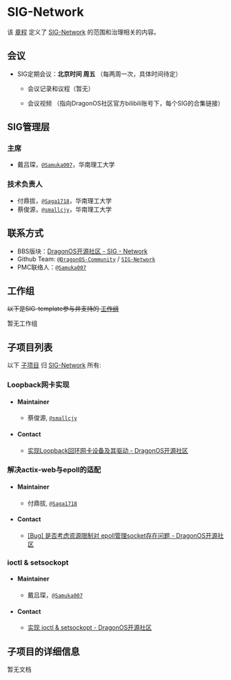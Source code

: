 # SIG-Network

该 [章程](charter.md) 定义了 [SIG-Network] 的范围和治理相关的内容。

## 会议

- SIG定期会议：**北京时间 周五** （每两周一次，具体时间待定）

  - 会议记录和议程（暂无）

  - 会议视频 （指向DragonOS社区官方bilibili账号下，每个SIG的合集链接）

## SIG管理层

### 主席

- 戴吕琛，[`@Samuka007`]，华南理工大学

### 技术负责人

- 付鼎拔，[`@Saga1718`]，华南理工大学
- 蔡俊源，[`@smallcjy`]，华南理工大学

## 联系方式

- BBS版块：[DragonOS开源社区 - SIG - Network](https://bbs.dragonos.org.cn/c/sig-net)
- Github Team: [`@DragonOS-Community`] / [`SIG-Network`]
- PMC联络人：[`@Samuka007`]

## 工作组

~~以下是SIG-template参与并支持的 [工作组]~~ 

暂无工作组

<!-- - [示例工作组] -->

## 子项目列表

以下 [子项目] 归 [SIG-Network] 所有:

### Loopback网卡实现

- #### Maintainer

  - 蔡俊源, [`@smallcjy`]

- #### Contact

  - [实现Loopback回环网卡设备及其驱动 - DragonOS开源社区](https://bbs.dragonos.org.cn/t/topic/238)

### 解决actix-web与epoll的适配
<!-- 
解决 epoll 管理 socket 所遇到的具体问题。
-->
- #### Maintainer

  - 付鼎拔, [`@Saga1718`]

- #### Contact

  - [[Bug] 是否考虑资源限制对 epoll管理socket存在问题 - DragonOS开源社区](https://bbs.dragonos.org.cn/t/topic/235)

### ioctl & setsockopt

- #### Maintainer

  - 戴吕琛，[`@Samuka007`]

- #### Contact
 
  - [实现 ioctl & setsockopt - DragonOS开源社区](https://bbs.dragonos.org.cn/t/topic/264)

## 子项目的详细信息

暂无文档

<!--

### 解决actix-web与epoll的适配

解决在运行 test-backlog 程序时，行为与预期不符的问题。

#### 问题复现与跟踪
使用 strace 跟踪 epoll_ctl 和 epoll_wait 系统调用。复现 test-backlog 程序的两个进程共享 epoll 实例管理 socket 的问题。

#### 原因分析
分析 epoll_ctl 在 EPOLL_CTL_ADD 操作缺失的原因。调查 cgroup 或mmap map_fixed等资源限制有关功能缺失对 epoll 和 socket 管理的影响。

 -->

<!-- 引用 -->
[工作组]: /governance/dev-group.md#WG（工作组）
[子项目]: /governance/dev-group.md#子项目
[示例工作组]: /wgs/wg-template/README.md
[SIG-Network]: ./README.md
[`@DragonOS-Community`]: https://github.com/DragonOS-Community
[`SIG-Network`]: https://github.com/orgs/DragonOS-Community/teams/sig-network
[`@Samuka007`]: https://github.com/Samuka007
[`@Saga1718`]: https://github.com/Saga1718
[`@smallcjy`]: https://github.com/smallcjy
